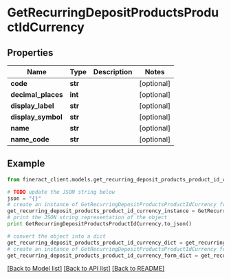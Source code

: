 # GetRecurringDepositProductsProductIdCurrency


## Properties

Name | Type | Description | Notes
------------ | ------------- | ------------- | -------------
**code** | **str** |  | [optional] 
**decimal_places** | **int** |  | [optional] 
**display_label** | **str** |  | [optional] 
**display_symbol** | **str** |  | [optional] 
**name** | **str** |  | [optional] 
**name_code** | **str** |  | [optional] 

## Example

```python
from fineract_client.models.get_recurring_deposit_products_product_id_currency import GetRecurringDepositProductsProductIdCurrency

# TODO update the JSON string below
json = "{}"
# create an instance of GetRecurringDepositProductsProductIdCurrency from a JSON string
get_recurring_deposit_products_product_id_currency_instance = GetRecurringDepositProductsProductIdCurrency.from_json(json)
# print the JSON string representation of the object
print GetRecurringDepositProductsProductIdCurrency.to_json()

# convert the object into a dict
get_recurring_deposit_products_product_id_currency_dict = get_recurring_deposit_products_product_id_currency_instance.to_dict()
# create an instance of GetRecurringDepositProductsProductIdCurrency from a dict
get_recurring_deposit_products_product_id_currency_form_dict = get_recurring_deposit_products_product_id_currency.from_dict(get_recurring_deposit_products_product_id_currency_dict)
```
[[Back to Model list]](../README.md#documentation-for-models) [[Back to API list]](../README.md#documentation-for-api-endpoints) [[Back to README]](../README.md)


